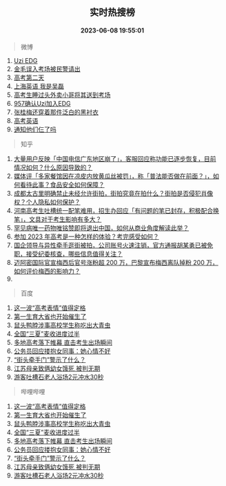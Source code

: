 <div align="center"><h2>实时热搜榜</h2><h4>2023-06-08 19:55:01</h4></div>

> 微博  

1. [Uzi EDG](https://s.weibo.com/weibo?q=Uzi%20EDG&t=31&band_rank=1&Refer=top)<br />
2. [金毛误入考场被民警请出](https://s.weibo.com/weibo?q=%23%E9%87%91%E6%AF%9B%E8%AF%AF%E5%85%A5%E8%80%83%E5%9C%BA%E8%A2%AB%E6%B0%91%E8%AD%A6%E8%AF%B7%E5%87%BA%23&t=31&band_rank=2&Refer=top)<br />
3. [高考第二天](https://s.weibo.com/weibo?q=%23%E9%AB%98%E8%80%83%E7%AC%AC%E4%BA%8C%E5%A4%A9%23&t=31&band_rank=3&Refer=top)<br />
4. [上海英语 我是吴磊](https://s.weibo.com/weibo?q=%E4%B8%8A%E6%B5%B7%E8%8B%B1%E8%AF%AD%20%E6%88%91%E6%98%AF%E5%90%B4%E7%A3%8A&t=31&band_rank=4&Refer=top)<br />
5. [高考生睡过头外卖小哥将其送到考场](https://s.weibo.com/weibo?q=%23%E9%AB%98%E8%80%83%E7%94%9F%E7%9D%A1%E8%BF%87%E5%A4%B4%E5%A4%96%E5%8D%96%E5%B0%8F%E5%93%A5%E5%B0%86%E5%85%B6%E9%80%81%E5%88%B0%E8%80%83%E5%9C%BA%23&t=31&band_rank=5&Refer=top)<br />
6. [957确认Uzi加入EDG](https://s.weibo.com/weibo?q=%23957%E7%A1%AE%E8%AE%A4Uzi%E5%8A%A0%E5%85%A5EDG%23&t=31&band_rank=6&Refer=top)<br />
7. [张桂梅还穿着那件泛白的黑衬衣](https://s.weibo.com/weibo?q=%23%E5%BC%A0%E6%A1%82%E6%A2%85%E8%BF%98%E7%A9%BF%E7%9D%80%E9%82%A3%E4%BB%B6%E6%B3%9B%E7%99%BD%E7%9A%84%E9%BB%91%E8%A1%AC%E8%A1%A3%23&t=31&band_rank=7&Refer=top)<br />
8. [高考英语](https://s.weibo.com/weibo?q=%E9%AB%98%E8%80%83%E8%8B%B1%E8%AF%AD&t=31&band_rank=8&Refer=top)<br />
9. [通知他们仨了吗](https://s.weibo.com/weibo?q=%23%E9%80%9A%E7%9F%A5%E4%BB%96%E4%BB%AC%E4%BB%A8%E4%BA%86%E5%90%97%23&t=31&band_rank=9&Refer=top)<br />

> 知乎  

1. [大量用户反映「中国电信广东地区崩了」，客服回应称功能已逐步恢复，目前情况如何？什么原因导致的？](https://www.zhihu.com/question/605482217)<br />
2. [媒体评「多家餐馆因在凉皮内放黄瓜丝被罚」，称「普法能否做在前面？」，如何看待此事？食品安全如何保障？](https://www.zhihu.com/question/605336026)<br />
3. [成都太古里明确禁止未经允许街拍，街拍究竟在拍什么？街拍是否侵犯肖像权？个人隐私如何保护？](https://www.zhihu.com/question/605471963)<br />
4. [河南高考生吐槽统一配笔难用，招生办回应「有问题的笔已封存，积极配合换笔」，文具对于考生影响有多大？](https://www.zhihu.com/question/605486604)<br />
5. [罕见病唯一药物唯铭赞即将退出中国，如何从商业角度解读此举？](https://www.zhihu.com/question/605244647)<br />
6. [参加 2023 年高考是一种怎样的体验？考完感受如何？](https://www.zhihu.com/question/604195740)<br />
7. [国企领导与异性牵手逛街被拍，公司账号火速注销，官方通报胡某勇已被免职，接受纪委核查，哪些信息值得关注？](https://www.zhihu.com/question/605268126)<br />
8. [迈阿密国际官宣梅西后官号涨粉超 200 万，巴黎宣布梅西离队掉粉 200 万，如何评价梅西的影响力？](https://www.zhihu.com/question/605423631)<br />
9. []()<br />

> 百度  

1. [这一波“高考表情”值得定格](https://www.baidu.com/s?wd=%E8%BF%99%E4%B8%80%E6%B3%A2%E2%80%9C%E9%AB%98%E8%80%83%E8%A1%A8%E6%83%85%E2%80%9D%E5%80%BC%E5%BE%97%E5%AE%9A%E6%A0%BC&sa=fyb_news&rsv_dl=fyb_news)<br />
2. [第一生育大省也开始催生了](https://www.baidu.com/s?wd=%E7%AC%AC%E4%B8%80%E7%94%9F%E8%82%B2%E5%A4%A7%E7%9C%81%E4%B9%9F%E5%BC%80%E5%A7%8B%E5%82%AC%E7%94%9F%E4%BA%86&sa=fyb_news&rsv_dl=fyb_news)<br />
3. [鼠头鸭脖涉事高校学生称吃出大青虫](https://www.baidu.com/s?wd=%E9%BC%A0%E5%A4%B4%E9%B8%AD%E8%84%96%E6%B6%89%E4%BA%8B%E9%AB%98%E6%A0%A1%E5%AD%A6%E7%94%9F%E7%A7%B0%E5%90%83%E5%87%BA%E5%A4%A7%E9%9D%92%E8%99%AB&sa=fyb_news&rsv_dl=fyb_news)<br />
4. [全国“三夏”麦收进度过半](https://www.baidu.com/s?wd=%E5%85%A8%E5%9B%BD%E2%80%9C%E4%B8%89%E5%A4%8F%E2%80%9D%E9%BA%A6%E6%94%B6%E8%BF%9B%E5%BA%A6%E8%BF%87%E5%8D%8A&sa=fyb_news&rsv_dl=fyb_news)<br />
5. [多地高考落下帷幕 直击考生出场瞬间](https://www.baidu.com/s?wd=%E5%A4%9A%E5%9C%B0%E9%AB%98%E8%80%83%E8%90%BD%E4%B8%8B%E5%B8%B7%E5%B9%95+%E7%9B%B4%E5%87%BB%E8%80%83%E7%94%9F%E5%87%BA%E5%9C%BA%E7%9E%AC%E9%97%B4&sa=fyb_news&rsv_dl=fyb_news)<br />
6. [公务员回应搂抱女同事：她心情不好](https://www.baidu.com/s?wd=%E5%85%AC%E5%8A%A1%E5%91%98%E5%9B%9E%E5%BA%94%E6%90%82%E6%8A%B1%E5%A5%B3%E5%90%8C%E4%BA%8B%EF%BC%9A%E5%A5%B9%E5%BF%83%E6%83%85%E4%B8%8D%E5%A5%BD&sa=fyb_news&rsv_dl=fyb_news)<br />
7. [“街头牵手门”警示了什么？](https://www.baidu.com/s?wd=%E2%80%9C%E8%A1%97%E5%A4%B4%E7%89%B5%E6%89%8B%E9%97%A8%E2%80%9D%E8%AD%A6%E7%A4%BA%E4%BA%86%E4%BB%80%E4%B9%88%EF%BC%9F&sa=fyb_news&rsv_dl=fyb_news)<br />
8. [江苏母亲致俩幼女饿死 被判无期](https://www.baidu.com/s?wd=%E6%B1%9F%E8%8B%8F%E6%AF%8D%E4%BA%B2%E8%87%B4%E4%BF%A9%E5%B9%BC%E5%A5%B3%E9%A5%BF%E6%AD%BB+%E8%A2%AB%E5%88%A4%E6%97%A0%E6%9C%9F&sa=fyb_news&rsv_dl=fyb_news)<br />
9. [游客吐槽石老人浴场2元冲水30秒](https://www.baidu.com/s?wd=%E6%B8%B8%E5%AE%A2%E5%90%90%E6%A7%BD%E7%9F%B3%E8%80%81%E4%BA%BA%E6%B5%B4%E5%9C%BA2%E5%85%83%E5%86%B2%E6%B0%B430%E7%A7%92&sa=fyb_news&rsv_dl=fyb_news)<br />

> 哔哩哔哩  

1. [这一波“高考表情”值得定格](https://www.baidu.com/s?wd=%E8%BF%99%E4%B8%80%E6%B3%A2%E2%80%9C%E9%AB%98%E8%80%83%E8%A1%A8%E6%83%85%E2%80%9D%E5%80%BC%E5%BE%97%E5%AE%9A%E6%A0%BC&sa=fyb_news&rsv_dl=fyb_news)<br />
2. [第一生育大省也开始催生了](https://www.baidu.com/s?wd=%E7%AC%AC%E4%B8%80%E7%94%9F%E8%82%B2%E5%A4%A7%E7%9C%81%E4%B9%9F%E5%BC%80%E5%A7%8B%E5%82%AC%E7%94%9F%E4%BA%86&sa=fyb_news&rsv_dl=fyb_news)<br />
3. [鼠头鸭脖涉事高校学生称吃出大青虫](https://www.baidu.com/s?wd=%E9%BC%A0%E5%A4%B4%E9%B8%AD%E8%84%96%E6%B6%89%E4%BA%8B%E9%AB%98%E6%A0%A1%E5%AD%A6%E7%94%9F%E7%A7%B0%E5%90%83%E5%87%BA%E5%A4%A7%E9%9D%92%E8%99%AB&sa=fyb_news&rsv_dl=fyb_news)<br />
4. [全国“三夏”麦收进度过半](https://www.baidu.com/s?wd=%E5%85%A8%E5%9B%BD%E2%80%9C%E4%B8%89%E5%A4%8F%E2%80%9D%E9%BA%A6%E6%94%B6%E8%BF%9B%E5%BA%A6%E8%BF%87%E5%8D%8A&sa=fyb_news&rsv_dl=fyb_news)<br />
5. [多地高考落下帷幕 直击考生出场瞬间](https://www.baidu.com/s?wd=%E5%A4%9A%E5%9C%B0%E9%AB%98%E8%80%83%E8%90%BD%E4%B8%8B%E5%B8%B7%E5%B9%95+%E7%9B%B4%E5%87%BB%E8%80%83%E7%94%9F%E5%87%BA%E5%9C%BA%E7%9E%AC%E9%97%B4&sa=fyb_news&rsv_dl=fyb_news)<br />
6. [公务员回应搂抱女同事：她心情不好](https://www.baidu.com/s?wd=%E5%85%AC%E5%8A%A1%E5%91%98%E5%9B%9E%E5%BA%94%E6%90%82%E6%8A%B1%E5%A5%B3%E5%90%8C%E4%BA%8B%EF%BC%9A%E5%A5%B9%E5%BF%83%E6%83%85%E4%B8%8D%E5%A5%BD&sa=fyb_news&rsv_dl=fyb_news)<br />
7. [“街头牵手门”警示了什么？](https://www.baidu.com/s?wd=%E2%80%9C%E8%A1%97%E5%A4%B4%E7%89%B5%E6%89%8B%E9%97%A8%E2%80%9D%E8%AD%A6%E7%A4%BA%E4%BA%86%E4%BB%80%E4%B9%88%EF%BC%9F&sa=fyb_news&rsv_dl=fyb_news)<br />
8. [江苏母亲致俩幼女饿死 被判无期](https://www.baidu.com/s?wd=%E6%B1%9F%E8%8B%8F%E6%AF%8D%E4%BA%B2%E8%87%B4%E4%BF%A9%E5%B9%BC%E5%A5%B3%E9%A5%BF%E6%AD%BB+%E8%A2%AB%E5%88%A4%E6%97%A0%E6%9C%9F&sa=fyb_news&rsv_dl=fyb_news)<br />
9. [游客吐槽石老人浴场2元冲水30秒](https://www.baidu.com/s?wd=%E6%B8%B8%E5%AE%A2%E5%90%90%E6%A7%BD%E7%9F%B3%E8%80%81%E4%BA%BA%E6%B5%B4%E5%9C%BA2%E5%85%83%E5%86%B2%E6%B0%B430%E7%A7%92&sa=fyb_news&rsv_dl=fyb_news)<br />
